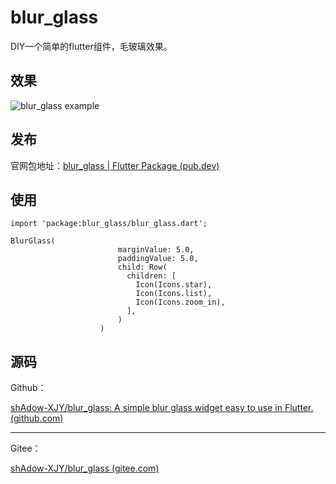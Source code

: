 # blur_glass

DIY一个简单的flutter组件，毛玻璃效果。



## 效果

![blur_glass example](https://img-blog.csdnimg.cn/a56df590505848fa8cedf52e45e4fb2a.png#pic_center)



## 发布

 官网包地址：[blur_glass | Flutter Package (pub.dev)](https://pub.dev/packages/blur_glass)



## 使用

``` 
import 'package:blur_glass/blur_glass.dart';
```

```
BlurGlass(
                        marginValue: 5.0,
                        paddingValue: 5.0,
                        child: Row(
                          children: [
                            Icon(Icons.star),
                            Icon(Icons.list),
                            Icon(Icons.zoom_in),
                          ],
                        )
                    )
```



## 源码

Github：

[shAdow-XJY/blur_glass: A simple blur glass widget easy to use in Flutter. (github.com)](https://github.com/shAdow-XJY/blur_glass)



---



Gitee：

[shAdow-XJY/blur_glass (gitee.com)](https://gitee.com/shAdowPlusing/blur_glass)
